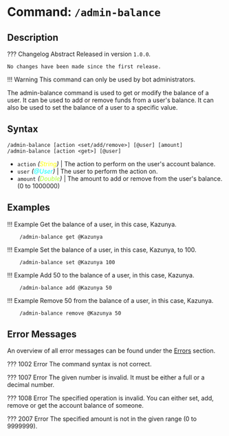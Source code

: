 # **Command:** `/admin-balance`

## **Description**

??? Changelog Abstract
    Released in version `1.0.0`.

    No changes have been made since the first release.

!!! Warning
    This command can only be used by bot administrators.
    
The admin-balance command is used to get or modify the balance of a user. It can be used to add or remove funds from a user's balance. It can also be used to set the balance of a user to a specific value.

## **Syntax**

    /admin-balance [action <set/add/remove>] [@user] [amount]
    /admin-balance [action <get>] [@user]

- `action` *(<span style="color:yellow">String</span>)* | The action to perform on the user's account balance.
- `user` *(<span style="color:cyan">@User</span>)* | The user to perform the action on.
- `amount` *(<span style="color:greenyellow">Double</span>)* | The amount to add or remove from the user's balance. (0 to 1000000)

## **Examples**

!!! Example
    Get the balance of a user, in this case, Kazunya.

        /admin-balance get @Kazunya
        
!!! Example
    Set the balance of a user, in this case, Kazunya, to 100.

        /admin-balance set @Kazunya 100
        
!!! Example
    Add 50 to the balance of a user, in this case, Kazunya.

        /admin-balance add @Kazunya 50
        
!!! Example
    Remove 50 from the balance of a user, in this case, Kazunya.
    
        /admin-balance remove @Kazunya 50

## **Error Messages**

An overview of all error messages can be found under the <a href=„/errors/„>Errors</a> section.

??? 1002 Error
    The command syntax is not correct.

??? 1007 Error
    The given number is invalid. It must be either a full or a decimal number.

??? 1008 Error
    The specified operation is invalid. You can either set, add, remove or get the account balance of someone.

??? 2007 Error
    The specified amount is not in the given range (0 to 9999999).